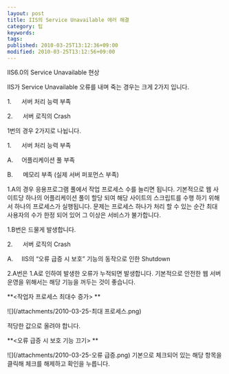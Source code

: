 ```yaml
---
layout: post
title: IIS의 Service Unavailable 에러 해결
category: 팁
keywords: 
tags: 
published: 2010-03-25T13:12:36+09:00
modified: 2010-03-25T13:12:56+09:00
---
```

  

IIS6.0의 Service Unavailable 현상




IIS가 Service Unavailable 오류를 내며 죽는 경우는 크게 2가지 입니다. 

1.      서버 처리 능력 부족

2.      서버 로직의 Crash



1번의 경우 2가지로 나뉩니다.



1.      서버 처리 능력 부족

A.     어플리케이션 풀 부족

B.      메모리 부족 (실제 서버 퍼포먼스 부족)



1.A의 경우 응용프로그램 풀에서 작업 프로세스 수를 늘리면 됩니다. 기본적으로 웹 사이트당 하나의 어플리케이션 풀이 할당 되여 해당 사이트의 스크립트를 수행 하기 위해서 하나의 프로세스가 실행됩니다. 문제는 프로세스 하나가 처리 할 수 있는 순간 최대 사용자의 수가 한정 되어 있어 그 이상은 서비스가 불가합니다. 

1.B번은 드물게 발생합니다. 







2.      서버 로직의 Crash

A.     IIS의 “오류 급증 시 보호” 기능의 동작으로 인한 Shutdown



2.A번은 1.A로 인하여 발생한 오류가 누적되면 발생합니다. 기본적으로 안전한 웹 서버 운영을 위해서는 해당 기능을 꺼두는 것이 좋습니다.







**&lt;작업자 프로세스 최대수 증가&gt;
**

![](/attachments/2010-03-25-최대 프로세스.png)


적당한 값으로 올려야 합니다.



**&lt;오류 급증 시 보호 기능 끄기&gt;
**



![](/attachments/2010-03-25-오류 급증.png)
기본으로 체크되어 있는 해당 항목을 클릭해 체크를 해제하고 확인을 누릅니다.







